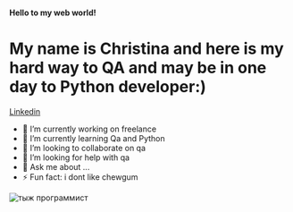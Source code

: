 #### Hello to my web world!
# My name is Christina and here is my hard way to QA and may be in one day to Python developer:)
[Linkedin](https://www.linkedin.com/in/kristina-ivanova-72874915a/)

- 🔭 I’m currently working on freelance
- 🌱 I’m currently learning Qa and Python
- 👯 I’m looking to collaborate on qa
- 🤔 I’m looking for help with qa
- 💬 Ask me about ...
- ⚡ Fun fact: i dont like chewgum

![тыж программист](https://oir.mobi/uploads/posts/2021-03/1616587122_19-p-programmirovanie-fon-25.jpg)



